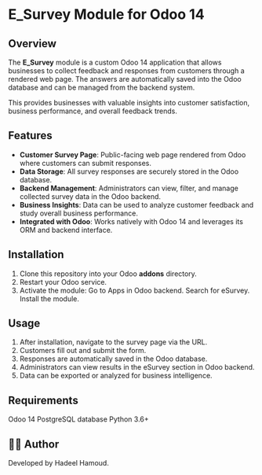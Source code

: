 # E_Survey Module for Odoo 14

## Overview
The **E_Survey** module is a custom Odoo 14 application that allows businesses to collect feedback and responses from customers through a rendered web page. 
The answers are automatically saved into the Odoo database and can be managed from the backend system.  

This provides businesses with valuable insights into customer satisfaction, business performance, and overall feedback trends.


## Features
- **Customer Survey Page**: Public-facing web page rendered from Odoo where customers can submit responses.  
- **Data Storage**: All survey responses are securely stored in the Odoo database.  
- **Backend Management**: Administrators can view, filter, and manage collected survey data in the Odoo backend.  
- **Business Insights**: Data can be used to analyze customer feedback and study overall business performance.  
- **Integrated with Odoo**: Works natively with Odoo 14 and leverages its ORM and backend interface.


##  Installation
1. Clone this repository into your Odoo **addons** directory.
2. Restart your Odoo service.
3. Activate the module:
   Go to Apps in Odoo backend.
   Search for eSurvey.
   Install the module.


## Usage
1. After installation, navigate to the survey page via the URL.
2. Customers fill out and submit the form.
3. Responses are automatically saved in the Odoo database.
4. Administrators can view results in the eSurvey section in Odoo backend.
5. Data can be exported or analyzed for business intelligence.

## Requirements
Odoo 14
PostgreSQL database
Python 3.6+


## 👨‍💻 Author
Developed by Hadeel Hamoud.
